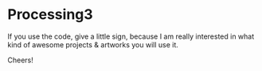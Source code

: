 # Processing3

If you use the code, give a little sign, because I am really 
interested in what kind of awesome projects & artworks you will use it.

Cheers!

